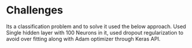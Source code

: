 # Challenges
Its a classification problem and to solve it used the below approach.
Used Single hidden layer with 100 Neurons in it, used dropout regularization to avoid over fitting along with Adam optimizer through Keras API. 
